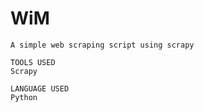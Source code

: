 # WiM
    A simple web scraping script using scrapy

    TOOLS USED
    Scrapy

    LANGUAGE USED
    Python
